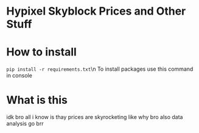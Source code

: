 # Hypixel Skyblock Prices and Other Stuff

# How to install

`pip install -r requirements.txt`\n
To install packages use this command in console

# What is this

idk bro all i know is thay prices are skyrocketing like why bro
also data analysis go brr
